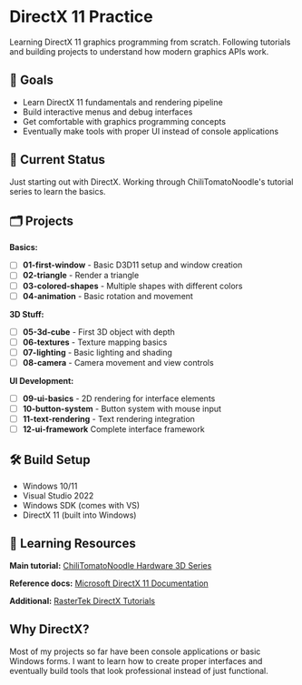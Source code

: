# DirectX 11 Practice

Learning DirectX 11 graphics programming from scratch. Following tutorials and building projects to understand how modern graphics APIs work.

## 🎯 Goals

- Learn DirectX 11 fundamentals and rendering pipeline
- Build interactive menus and debug interfaces
- Get comfortable with graphics programming concepts
- Eventually make tools with proper UI instead of console applications

## 🚀 Current Status

Just starting out with DirectX. Working through ChiliTomatoNoodle's tutorial series to learn the basics.

## 🗂️ Projects

**Basics:**
- [ ] **01-first-window** - Basic D3D11 setup and window creation
- [ ] **02-triangle** - Render a triangle
- [ ] **03-colored-shapes** - Multiple shapes with different colors
- [ ] **04-animation** - Basic rotation and movement

**3D Stuff:**
- [ ] **05-3d-cube** - First 3D object with depth
- [ ] **06-textures** - Texture mapping basics
- [ ] **07-lighting** - Basic lighting and shading
- [ ] **08-camera** - Camera movement and view controls

**UI Development:**
- [ ] **09-ui-basics** - 2D rendering for interface elements
- [ ] **10-button-system** - Button system with mouse input
- [ ] **11-text-rendering** - Text rendering integration
- [ ] **12-ui-framework** Complete interface framework

## 🛠️ Build Setup

- Windows 10/11
- Visual Studio 2022
- Windows SDK (comes with VS)
- DirectX 11 (built into Windows)

## 📖 Learning Resources

**Main tutorial:** [ChiliTomatoNoodle Hardware 3D Series](https://www.youtube.com/playlist?list=PLqCJpWy5Fohd3S7ICFXwUomYW0Wv67pDD)

**Reference docs:** [Microsoft DirectX 11 Documentation](https://docs.microsoft.com/en-us/windows/win32/direct3d11/atoc-dx-graphics-direct3d-11)

**Additional:** [RasterTek DirectX Tutorials](http://www.rastertek.com/tutdx11.html)

## Why DirectX?

Most of my projects so far have been console applications or basic Windows forms. I want to learn how to create proper interfaces and eventually build tools that look professional instead of just functional.